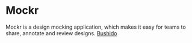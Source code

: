 Mockr
======

Mockr is a design mocking application, which makes it easy for teams to share, annotate and review designs. [Bushido](http://bushi.do)

